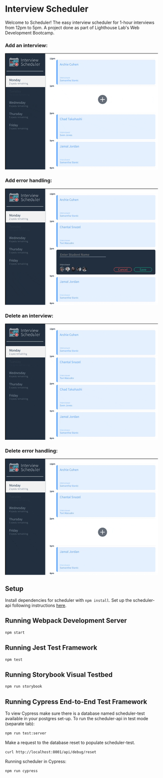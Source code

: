 # Interview Scheduler
Welcome to Scheduler! The easy interview scheduler for 1-hour interviews from 12pm to 5pm. A project done as part of Lighthouse Lab's Web Development Bootcamp.

### Add an interview:
![Adding an interviewer](./docs/add.gif)
### Add error handling:
![Adding an interview with an error](./docs/add-error.gif)
### Delete an interview:
![deleting an interviewer](./docs/delete.gif)
### Delete error handling:
![deleting an interview with an error](./docs/delete-error.gif)


## Setup

Install dependencies for scheduler with `npm install`.
Set up the scheduler-api following instructions [here](https://github.com/CLSnazel/scheduler-api).

## Running Webpack Development Server

```sh
npm start
```

## Running Jest Test Framework

```sh
npm test
```

## Running Storybook Visual Testbed

```sh
npm run storybook
```

## Running Cypress End-to-End Test Framework
To view Cypress make sure there is a database named scheduler-test available in your postgres set-up. To run the scheduler-api in test mode (separate tab):
```sh
npm run test:server
```
Make a request to the database reset to populate scheduler-test.
```sh
curl http://localhost:8001/api/debug/reset
```

Running scheduler in Cypress:
```sh
npm run cypress
```